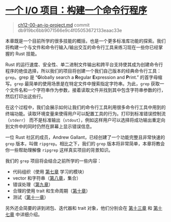 # [一个 I/O 项目：构建一个命令行程序](https://kaisery.github.io/trpl-zh-cn/ch12-00-an-io-project.html#一个-io-项目构建一个命令行程序)

> [ch12-00-an-io-project.md](https://github.com/rust-lang/book/blob/main/src/ch12-00-an-io-project.md)
> commit db919bc6bb9071566e9c4f05053672133eaac33e

本章既是一个目前所学的很多技能的概括，也是一个更多标准库功能的探索。我们将构建一个与文件和命令行输入/输出交互的命令行工具来练习现在一些你已经掌握的 Rust 技能。

Rust 的运行速度、安全性、单二进制文件输出和跨平台支持使其成为创建命令行程序的绝佳选择，所以我们的项目将创建一个我们自己版本的经典命令行工具：`grep`。grep 是 “**G**lobally search a **R**egular **E**xpression and **P**rint.” 的首字母缩写。`grep` 最简单的使用场景是在特定文件中搜索指定字符串。为此，`grep` 获取一个文件名和一个字符串作为参数，接着读取文件并找到其中包含字符串参数的行，然后打印出这些行。

在这个过程中，我们会展示如何让我们的命令行工具利用很多命令行工具中用到的终端功能。读取环境变量来使得用户可以配置工具的行为。打印到标准错误控制流（`stderr`） 而不是标准输出（`stdout`），例如这样用户可以选择将成功输出重定向到文件中的同时仍然在屏幕上显示错误信息。

一位 Rust 社区的成员，Andrew Gallant，已经创建了一个功能完整且非常快速的 `grep` 版本，叫做 `ripgrep`。相比之下，我们的 `grep` 版本将非常简单，本章将教会你一些帮助理解像 `ripgrep` 这样真实项目的背景知识。

我们的 `grep` 项目将会结合之前所学的一些内容：

- 代码组织（使用 [第七章](https://kaisery.github.io/trpl-zh-cn/ch07-00-managing-growing-projects-with-packages-crates-and-modules.html) 学习的模块）
- vector 和字符串（[第八章](https://kaisery.github.io/trpl-zh-cn/ch08-00-common-collections.html)，集合）
- 错误处理（[第九章](https://kaisery.github.io/trpl-zh-cn/ch09-00-error-handling.html)）
- 合理的使用 trait 和生命周期（[第十章](https://kaisery.github.io/trpl-zh-cn/ch10-00-generics.html)）
- 测试（[第十一章](https://kaisery.github.io/trpl-zh-cn/ch11-00-testing.html)）

另外还会简要的讲到闭包、迭代器和 trait 对象，他们分别会在 [第十三章](https://kaisery.github.io/trpl-zh-cn/ch13-00-functional-features.html) 和 [第十七章](https://kaisery.github.io/trpl-zh-cn/ch17-00-oop.html) 中详细介绍。